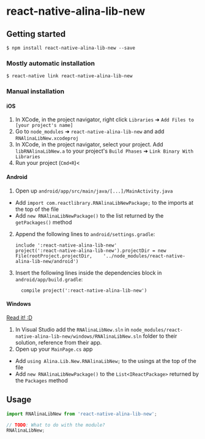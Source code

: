 
# react-native-alina-lib-new

## Getting started

`$ npm install react-native-alina-lib-new --save`

### Mostly automatic installation

`$ react-native link react-native-alina-lib-new`

### Manual installation


#### iOS

1. In XCode, in the project navigator, right click `Libraries` ➜ `Add Files to [your project's name]`
2. Go to `node_modules` ➜ `react-native-alina-lib-new` and add `RNAlinaLibNew.xcodeproj`
3. In XCode, in the project navigator, select your project. Add `libRNAlinaLibNew.a` to your project's `Build Phases` ➜ `Link Binary With Libraries`
4. Run your project (`Cmd+R`)<

#### Android

1. Open up `android/app/src/main/java/[...]/MainActivity.java`
  - Add `import com.reactlibrary.RNAlinaLibNewPackage;` to the imports at the top of the file
  - Add `new RNAlinaLibNewPackage()` to the list returned by the `getPackages()` method
2. Append the following lines to `android/settings.gradle`:
  	```
  	include ':react-native-alina-lib-new'
  	project(':react-native-alina-lib-new').projectDir = new File(rootProject.projectDir, 	'../node_modules/react-native-alina-lib-new/android')
  	```
3. Insert the following lines inside the dependencies block in `android/app/build.gradle`:
  	```
      compile project(':react-native-alina-lib-new')
  	```

#### Windows
[Read it! :D](https://github.com/ReactWindows/react-native)

1. In Visual Studio add the `RNAlinaLibNew.sln` in `node_modules/react-native-alina-lib-new/windows/RNAlinaLibNew.sln` folder to their solution, reference from their app.
2. Open up your `MainPage.cs` app
  - Add `using Alina.Lib.New.RNAlinaLibNew;` to the usings at the top of the file
  - Add `new RNAlinaLibNewPackage()` to the `List<IReactPackage>` returned by the `Packages` method


## Usage
```javascript
import RNAlinaLibNew from 'react-native-alina-lib-new';

// TODO: What to do with the module?
RNAlinaLibNew;
```
  